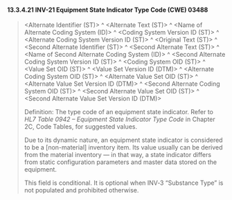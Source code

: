 #### 13.3.4.21 INV-21 Equipment State Indicator Type Code (CWE) 03488

> &lt;Alternate Identifier (ST)> ^ &lt;Alternate Text (ST)> ^ &lt;Name of Alternate Coding System (ID)> ^ &lt;Coding System Version ID (ST)> ^ &lt;Alternate Coding System Version ID (ST)> ^ &lt;Original Text (ST)> ^ &lt;Second Alternate Identifier (ST)> ^ &lt;Second Alternate Text (ST)> ^ &lt;Name of Second Alternate Coding System (ID)> ^ &lt;Second Alternate Coding System Version ID (ST)> ^ &lt;Coding System OID (ST)> ^ &lt;Value Set OID (ST)> ^ &lt;Value Set Version ID (DTM)> ^ &lt;Alternate Coding System OID (ST)> ^ &lt;Alternate Value Set OID (ST)> ^ &lt;Alternate Value Set Version ID (DTM)> ^ &lt;Second Alternate Coding System OID (ST)> ^ &lt;Second Alternate Value Set OID (ST)> ^ &lt;Second Alternate Value Set Version ID (DTM)>
>
> Definition: The type code of an equipment state indicator. Refer to _HL7 Table 0942 – Equipment State Indicator Type Code_ in Chapter 2C, Code Tables, for suggested values.
>
> Due to its dynamic nature, an equipment state indicator is considered to be a [non-material] inventory item. Its value usually can be derived from the material inventory — in that way, a state indicator differs from static configuration parameters and master data stored on the equipment.
>
> This field is conditional. It is optional when INV‑3 “Substance Type” is not populated and prohibited otherwise.
